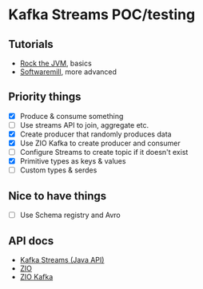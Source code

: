# Kafka Streams POC/testing

## Tutorials
- [Rock the JVM](https://blog.rockthejvm.com/kafka-streams/), basics
- [Softwaremill](https://softwaremill.com/hands-on-kafka-streams-in-scala/), more advanced


## Priority things
- [x] Produce & consume something
- [ ] Use streams API to join, aggregate etc.
- [x] Create producer that randomly produces data
- [x] Use ZIO Kafka to create producer and consumer
- [ ] Configure Streams to create topic if it doesn't exist
- [x] Primitive types as keys & values
- [ ] Custom types & serdes

## Nice to have things
- [ ] Use Schema registry and Avro


## API docs
- [Kafka Streams (Java API)](https://javadoc.io/doc/org.apache.kafka/kafka-streams/latest/index.html)
- [ZIO](https://www.javadoc.io/static/dev.zio/zio_3/2.0.0-RC6/index.html)
- [ZIO Kafka](https://www.javadoc.io/static/dev.zio/zio-kafka_3/2.0.0-M3/index.html)
